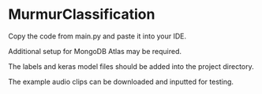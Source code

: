 # MurmurClassification

Copy the code from main.py and paste it into your IDE.

Additional setup for MongoDB Atlas may be required.

The labels and keras model files should be added into the project directory.

The example audio clips can be downloaded and inputted for testing.

